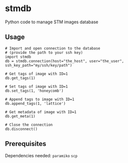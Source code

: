 # stmdb
Python code to manage STM images database

Usage
-----

```
# Import and open connection to the database
# (provide the path to your ssh key)
import stmdb
db = stmdb.connection(host="the_host", user="the_user", ssh_key_path="my/ssh/key/path")

# Get tags of image with ID=1
db.get_tags(1)

# Set tags of image with ID=1
db.set_tags(1, 'honeycomb')

# Append tags to image with ID=1
db.append_tags(1, 'lattice')

# Get metadata of image with ID=1
db.get_meta(1)

# Close the connection
db.disconnect()
```

Prerequisites
-------------
Dependencies needed:
``paramiko``
``scp``
